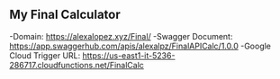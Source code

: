 ## My Final Calculator
-Domain: https://alexalopez.xyz/Final/
-Swagger Document: https://app.swaggerhub.com/apis/alexalpz/FinalAPICalc/1.0.0
-Google Cloud Trigger URL: https://us-east1-it-5236-286717.cloudfunctions.net/FinalCalc 
